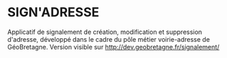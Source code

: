 SIGN'ADRESSE
===========

Applicatif de signalement de création, modification et suppression d'adresse, développé dans le cadre du pôle métier voirie-adresse de GéoBretagne. Version visible sur http://dev.geobretagne.fr/signalement/
